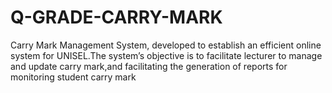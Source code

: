# Q-GRADE-CARRY-MARK
 Carry Mark Management System, developed to establish an efficient online system for UNISEL.The system’s objective is to facilitate lecturer to manage and update carry mark,and facilitating the generation of reports for monitoring student carry mark
